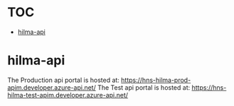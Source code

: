# TOC
* [hilma-api](#hilma-api)

# hilma-api
<a name="hilma-api"></a>

The Production api portal is hosted at: https://hns-hilma-prod-apim.developer.azure-api.net/
The Test api portal is hosted at: https://hns-hilma-test-apim.developer.azure-api.net/
